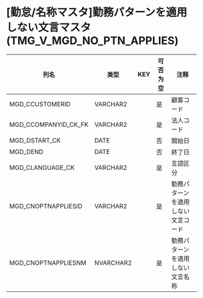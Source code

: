 # [勤怠/名称マスタ]勤務パターンを適用しない文言マスタ(TMG_V_MGD_NO_PTN_APPLIES)
| 列名   | 类型   | KEY  | 可否为空 | 注释   |
| ---- | ---- | ---- | ---- | ---- |
|MGD_CCUSTOMERID|VARCHAR2||是|顧客コード|
|MGD_CCOMPANYID_CK_FK|VARCHAR2||是|法人コード|
|MGD_DSTART_CK|DATE||否|開始日|
|MGD_DEND|DATE||否|終了日|
|MGD_CLANGUAGE_CK|VARCHAR2||是|言語区分|
|MGD_CNOPTNAPPLIESID|VARCHAR2||是|勤務パターンを適用しない文言コード|
|MGD_CNOPTNAPPLIESNM|NVARCHAR2||是|勤務パターンを適用しない文言名称|
